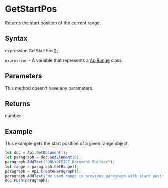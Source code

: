 # GetStartPos

Returns the start position of the current range.

## Syntax

expression.GetStartPos();

`expression` - A variable that represents a [ApiRange](../ApiRange.md) class.

## Parameters

This method doesn't have any parameters.

## Returns

number

## Example

This example gets the start position of a given range object.

```javascript
let doc = Api.GetDocument();
let paragraph = doc.GetElement(0);
paragraph.AddText("ONLYOFFICE Document Builder");
let range = paragraph.GetRange();
paragraph = Api.CreateParagraph();
paragraph.AddText("We used range in previous paragraph with start position: " + range.GetStartPos());
doc.Push(paragraph);
```
